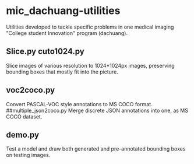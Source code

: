 # mic_dachuang-utilities
Utilities developed to tackle specific problems in one medical imaging "College student Innovation" program (dachuang). 
## Slice.py cuto1024.py 
Slice images of various resolution to 1024*1024px images, preserving bounding boxes that mostly fit into the picture.
## voc2coco.py 
Convert PASCAL-VOC style annotations to MS COCO format.
##multiple_json2coco.py 
Merge discrete JSON annotations into one, as MS COCO dataset.
## demo.py 
Test a model and draw both generated and pre-annotated bounding boxes on testing images.
